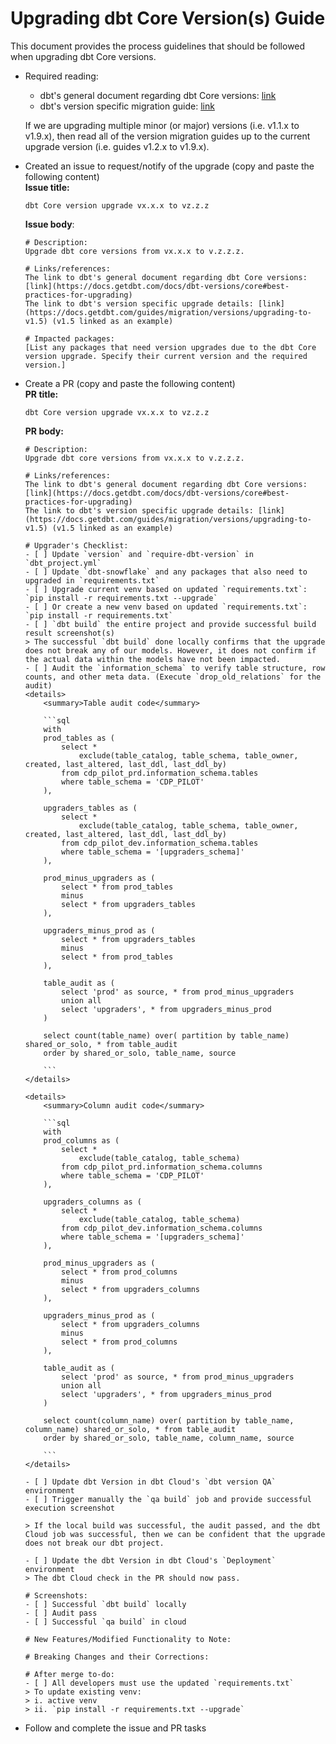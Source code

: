 # Upgrading dbt Core Version(s) Guide

This document provides the process guidelines that should be followed when upgrading dbt Core versions.

- Required reading:
  -  dbt's general document regarding dbt Core versions: [link](https://docs.getdbt.com/docs/dbt-versions/core#best-practices-for-upgrading)
  -  dbt's version specific migration guide: [link](https://docs.getdbt.com/guides/migration/versions)
  
  If we are upgrading multiple minor (or major) versions (i.e. v1.1.x to v1.9.x), then read all of the version migration guides up to the current upgrade version (i.e. guides v1.2.x to v1.9.x). 

- Created an issue to request/notify of the upgrade (copy and paste the following content) <br />
  **Issue title:**
  ```
  dbt Core version upgrade vx.x.x to vz.z.z
  ```
  **Issue body**:
  ```
  # Description:
  Upgrade dbt core versions from vx.x.x to v.z.z.z.

  # Links/references: 
  The link to dbt's general document regarding dbt Core versions: [link](https://docs.getdbt.com/docs/dbt-versions/core#best-practices-for-upgrading)
  The link to dbt's version specific upgrade details: [link](https://docs.getdbt.com/guides/migration/versions/upgrading-to-v1.5) (v1.5 linked as an example)

  # Impacted packages:
  [List any packages that need version upgrades due to the dbt Core version upgrade. Specify their current version and the required version.]
  ```

- Create a PR (copy and paste the following content) <br/>
  **PR title:** 
  ```
  dbt Core version upgrade vx.x.x to vz.z.z
  ```
  **PR body:**
    ```  
    # Description:
    Upgrade dbt core versions from vx.x.x to v.z.z.z.

    # Links/references: 
    The link to dbt's general document regarding dbt Core versions: [link](https://docs.getdbt.com/docs/dbt-versions/core#best-practices-for-upgrading)
    The link to dbt's version specific upgrade details: [link](https://docs.getdbt.com/guides/migration/versions/upgrading-to-v1.5) (v1.5 linked as an example)

    # Upgrader's Checklist:
    - [ ] Update `version` and `require-dbt-version` in `dbt_project.yml`
    - [ ] Update `dbt-snowflake` and any packages that also need to upgraded in `requirements.txt`
    - [ ] Upgrade current venv based on updated `requirements.txt`: `pip install -r requirements.txt --upgrade`
    - [ ] Or create a new venv based on updated `requirements.txt`: `pip install -r requirements.txt`
    - [ ] `dbt build` the entire project and provide successful build result screenshot(s)
    > The successful `dbt build` done locally confirms that the upgrade does not break any of our models. However, it does not confirm if the actual data within the models have not been impacted. 
    - [ ] Audit the `information_schema` to verify table structure, row counts, and other meta data. (Execute `drop_old_relations` for the audit)
    <details>
        <summary>Table audit code</summary>

        ```sql
        with
        prod_tables as (
            select * 
                exclude(table_catalog, table_schema, table_owner, created, last_altered, last_ddl, last_ddl_by)
            from cdp_pilot_prd.information_schema.tables
            where table_schema = 'CDP_PILOT'
        ),

        upgraders_tables as (
            select * 
                exclude(table_catalog, table_schema, table_owner, created, last_altered, last_ddl, last_ddl_by)
            from cdp_pilot_dev.information_schema.tables
            where table_schema = '[upgraders_schema]'
        ),

        prod_minus_upgraders as (
            select * from prod_tables
            minus
            select * from upgraders_tables
        ),

        upgraders_minus_prod as (
            select * from upgraders_tables
            minus
            select * from prod_tables
        ),
        
        table_audit as (
            select 'prod' as source, * from prod_minus_upgraders
            union all
            select 'upgraders', * from upgraders_minus_prod
        )

        select count(table_name) over( partition by table_name) shared_or_solo, * from table_audit
        order by shared_or_solo, table_name, source

        ```
    </details>
    
    <details>
        <summary>Column audit code</summary>

        ```sql
        with
        prod_columns as (
            select * 
                exclude(table_catalog, table_schema)
            from cdp_pilot_prd.information_schema.columns
            where table_schema = 'CDP_PILOT'
        ),

        upgraders_columns as (
            select * 
                exclude(table_catalog, table_schema)
            from cdp_pilot_dev.information_schema.columns
            where table_schema = '[upgraders_schema]'
        ),

        prod_minus_upgraders as (
            select * from prod_columns
            minus
            select * from upgraders_columns
        ),

        upgraders_minus_prod as (
            select * from upgraders_columns
            minus
            select * from prod_columns
        ),
        
        table_audit as (
            select 'prod' as source, * from prod_minus_upgraders
            union all
            select 'upgraders', * from upgraders_minus_prod
        )

        select count(column_name) over( partition by table_name, column_name) shared_or_solo, * from table_audit
        order by shared_or_solo, table_name, column_name, source

        ```
    </details>

    - [ ] Update dbt Version in dbt Cloud's `dbt version QA` environment
    - [ ] Trigger manually the `qa build` job and provide successful execution screenshot

    > If the local build was successful, the audit passed, and the dbt Cloud job was successful, then we can be confident that the upgrade does not break our dbt project.

    - [ ] Update the dbt Version in dbt Cloud's `Deployment` environment
    > The dbt Cloud check in the PR should now pass.

    # Screenshots:
    - [ ] Successful `dbt build` locally
    - [ ] Audit pass
    - [ ] Successful `qa build` in cloud

    # New Features/Modified Functionality to Note:

    # Breaking Changes and their Corrections:

    # After merge to-do:
    - [ ] All developers must use the updated `requirements.txt`
    > To update existing venv:
    > i. active venv
    > ii. `pip install -r requirements.txt --upgrade`
    ```

- Follow and complete the issue and PR tasks